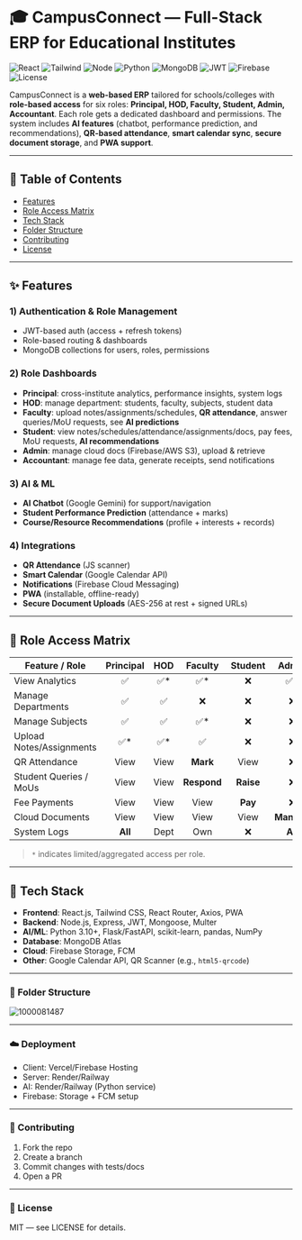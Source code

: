 # 🎓 CampusConnect — Full-Stack ERP for Educational Institutes

![React](https://img.shields.io/badge/Frontend-React.js-blue)
![Tailwind](https://img.shields.io/badge/UI-TailwindCSS-06B6D4)
![Node](https://img.shields.io/badge/Backend-Node.js%20%2B%20Express-339933)
![Python](https://img.shields.io/badge/AI-Python%20%28FastAPI%29-3776AB)
![MongoDB](https://img.shields.io/badge/DB-MongoDB%20Atlas-47A248)
![JWT](https://img.shields.io/badge/Auth-JWT-orange)
![Firebase](https://img.shields.io/badge/Cloud-Firebase%20Storage%20%2B%20FCM-FFCA28)
![License](https://img.shields.io/badge/License-MIT-green)

CampusConnect is a **web-based ERP** tailored for schools/colleges with **role-based access** for six roles: **Principal, HOD, Faculty, Student, Admin, Accountant**. Each role gets a dedicated dashboard and permissions. The system includes **AI features** (chatbot, performance prediction, and recommendations), **QR-based attendance**, **smart calendar sync**, **secure document storage**, and **PWA support**.

---

## 🧭 Table of Contents
- [Features](#-features)
- [Role Access Matrix](#-role-access-matrix)
- [Tech Stack](#-tech-stack)
- [Folder Structure](#-folder-structure)
- [Contributing](#-contributing)
- [License](#-license)

---

## ✨ Features

### 1) Authentication & Role Management
- JWT-based auth (access + refresh tokens)
- Role-based routing & dashboards
- MongoDB collections for users, roles, permissions

### 2) Role Dashboards
- **Principal**: cross-institute analytics, performance insights, system logs
- **HOD**: manage department: students, faculty, subjects, student data
- **Faculty**: upload notes/assignments/schedules, **QR attendance**, answer queries/MoU requests, see **AI predictions**
- **Student**: view notes/schedules/attendance/assignments/docs, pay fees, MoU requests, **AI recommendations**
- **Admin**: manage cloud docs (Firebase/AWS S3), upload & retrieve
- **Accountant**: manage fee data, generate receipts, send notifications

### 3) AI & ML
- **AI Chatbot** (Google Gemini) for support/navigation
- **Student Performance Prediction** (attendance + marks)
- **Course/Resource Recommendations** (profile + interests + records)

### 4) Integrations
- **QR Attendance** (JS scanner)
- **Smart Calendar** (Google Calendar API)
- **Notifications** (Firebase Cloud Messaging)
- **PWA** (installable, offline-ready)
- **Secure Document Uploads** (AES-256 at rest + signed URLs)

---

## 🔐 Role Access Matrix

| Feature / Role                | Principal | HOD | Faculty | Student | Admin | Accountant |
|------------------------------|:---------:|:---:|:------:|:-------:|:-----:|:----------:|
| View Analytics               | ✅        | ✅* | ✅*    | ❌      | ✅*   | ✅*        |
| Manage Departments           | ✅        | ✅  | ❌     | ❌      | ❌    | ❌         |
| Manage Subjects              | ✅        | ✅  | ✅*    | ❌      | ❌    | ❌         |
| Upload Notes/Assignments     | ✅*       | ✅* | ✅     | ❌      | ❌    | ❌         |
| QR Attendance                | View      | View| **Mark**| View     | ❌    | ❌         |
| Student Queries / MoUs       | View      | View| **Respond** | **Raise** | ❌ | ❌  |
| Fee Payments                 | View      | View| View   | **Pay** | ❌    | **Manage** |
| Cloud Documents              | View      | View| View   | View    | **Manage** | View |
| System Logs                  | **All**   | Dept| Own    | ❌      | **All** | View |

> `*` indicates limited/aggregated access per role.

---

## 🧰 Tech Stack

- **Frontend**: React.js, Tailwind CSS, React Router, Axios, PWA
- **Backend**: Node.js, Express, JWT, Mongoose, Multer
- **AI/ML**: Python 3.10+, Flask/FastAPI, scikit-learn, pandas, NumPy
- **Database**: MongoDB Atlas
- **Cloud**: Firebase Storage, FCM
- **Other**: Google Calendar API, QR Scanner (e.g., `html5-qrcode`)

---

### 📂 Folder Structure

![1000081487](https://github.com/user-attachments/assets/b98a6498-15ef-487d-9815-c2271736c942)


---

### ☁️ Deployment

- Client: Vercel/Firebase Hosting
- Server: Render/Railway
- AI: Render/Railway (Python service)
- Firebase: Storage + FCM setup

---

### 🤝 Contributing

1. Fork the repo
2. Create a branch
3. Commit changes with tests/docs
4. Open a PR

---

### 📜 License

MIT — see LICENSE for details.
